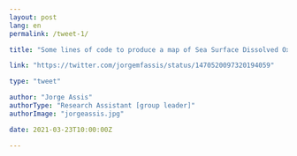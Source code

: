 ```yaml
---
layout: post
lang: en
permalink: /tweet-1/

title: "Some lines of code to produce a map of Sea Surface Dissolved Oxygen in R. #rcode #seasurfaceoxygen"

link: "https://twitter.com/jorgemfassis/status/1470520097320194059"

type: "tweet"

author: "Jorge Assis"
authorType: "Research Assistant [group leader]"
authorImage: "jorgeassis.jpg"

date: 2021-03-23T10:00:00Z

---
```

